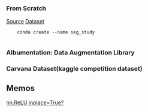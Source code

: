 ### From Scratch
[Source](https://youtu.be/IHq1t7NxS8k?si=T7iWtx50SZgPT6Ew)
[Dataset](https://www.kaggle.com/competitions/carvana-image-masking-challenge/data)
```
    conda create --name seg_study


```

### Albumentation: Data Augmentation Library
### Carvana Dataset(kaggle competition dataset)



## Memos
[nn.ReLU inplace=True?](https://keepgoingrunner.tistory.com/79)
